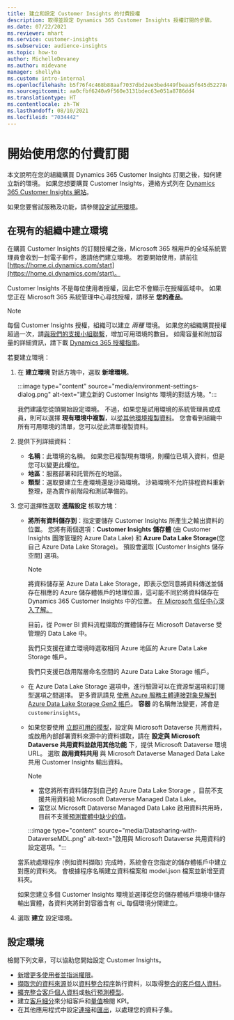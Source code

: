 ```yaml
---
title: 建立和設定 Customer Insights 的付費授權
description: 取得並設定 Dynamics 365 Customer Insights 授權訂閱的步驟。
ms.date: 07/22/2021
ms.reviewer: mhart
ms.service: customer-insights
ms.subservice: audience-insights
ms.topic: how-to
author: MichelleDevaney
ms.author: midevane
manager: shellyha
ms.custom: intro-internal
ms.openlocfilehash: b5f76f4c468b88aaf7037dbd2ee3bed449fbeaa5f645d52278eee05b36b4e328
ms.sourcegitcommit: aa0cfbf6240a9f560e3131bdec63e051a8786dd4
ms.translationtype: HT
ms.contentlocale: zh-TW
ms.lasthandoff: 08/10/2021
ms.locfileid: "7034442"
---
```

# <a name="get-started-with-a-paid-subscription"></a>開始使用您的付費訂閱

本文說明在您的組織購買 Dynamics 365 Customer Insights 訂閱之後，如何建立新的環境。 如果您想要購買 Customer Insights，連絡方式列在 [Dynamics 365 Customer Insights 網站](https://dynamics.microsoft.com/ai/customer-insights/)。 

如果您要嘗試服務及功能，請參閱[設定試用環境](get-started-trial.md)。

## <a name="create-an-environment-in-an-existing-organization"></a>在現有的組織中建立環境

在購買 Customer Insights 的訂閱授權之後，Microsoft 365 租用戶的全域系統管理員會收到一封電子郵件，邀請他們建立環境。 若要開始使用，請前往 [https://home.ci.dynamics.com/start](https://home.ci.dynamics.com/start)。 

Customer Insights 不是每位使用者授權，因此它不會顯示在授權區域中。 如果您正在 Microsoft 365 系統管理中心尋找授權，請移至 **您的產品**。 

> [!NOTE]
> 每個 Customer Insights 授權，組織可以建立 *兩種* 環境。 如果您的組織購買授權超過一次，請[與我們的支援小組聯繫](https://go.microsoft.com/fwlink/?linkid=2079641)，增加可用環境的數目。 如需容量和附加容量的詳細資訊，請下載 [Dynamics 365 授權指南](https://go.microsoft.com/fwlink/?LinkId=866544)。

若要建立環境：

1. 在 **建立環境** 對話方塊中，選取 **新增環境**。

   :::image type="content" source="media/environment-settings-dialog.png" alt-text="建立新的 Customer Insights 環境的對話方塊。":::

   我們建議您從頭開始設定環境。 不過，如果您是試用環境的系統管理員或成員，則可以選擇 **現有環境中複製**，以[從其他環境複製資料](manage-environments.md#copy-the-environment-configuration)。 您會看到組織中所有可用環境的清單，您可以從此清單複製資料。

1. 提供下列詳細資料：
   - **名稱**：此環境的名稱。 如果您已複製現有環境，則欄位已填入資料，但是您可以變更此欄位。
   - **地區**：服務部署和託管所在的地區。
   - **類型**：選取要建立生產環境還是沙箱環境。 沙箱環境不允許排程資料重新整理，是為實作前階段和測試準備的。
   
1. 您可選擇性選取 **進階設定** 核取方塊：

   - **將所有資料儲存到**：指定要儲存 Customer Insights 所產生之輸出資料的位置。 您將有兩個選項：**Customer Insights 儲存體** (由 Customer Insights 團隊管理的 Azure Data Lake) 和 **Azure Data Lake Storage**(您自己 Azure Data Lake Storage)。 預設會選取 [Customer Insights 儲存空間] 選項。

     > [!NOTE]
     > 將資料儲存至 Azure Data Lake Storage，即表示您同意將資料傳送並儲存在相應的 Azure 儲存體帳戶的地理位置，這可能不同於將資料儲存在 Dynamics 365 Customer Insights 中的位置。 [在 Microsoft 信任中心深入了解。](https://www.microsoft.com/trust-center)
     >
     > 目前，從 Power BI 資料流程擷取的實體儲存在 Microsoft Dataverse 受管理的 Data Lake 中。 
     > 
     > 我們只支援在建立環境時選取相同 Azure 地區的 Azure Data Lake Storage 帳戶。 
     > 
     > 我們只支援已啟用階層命名空間的 Azure Data Lake Storage 帳戶。


   - 在 Azure Data Lake Storage 選項中，進行驗證可以在資源型選項和訂閱型選項之間選擇。 更多資訊請見 [使用 Azure 服務主體連接對象見解到 Azure Data Lake Storage Gen2 帳戶](connect-service-principal.md)。 **容器** 的名稱無法變更，將會是 `customerinsights`。
   
   - 如果您要使用 [立即可用的模型](predictions-overview.md#out-of-box-models)，設定與 Microsoft Dataverse 共用資料，或啟用內部部署資料來源中的資料擷取，請在 **設定與 Microsoft Dataverse 共用資料並啟用其他功能** 下，提供 Microsoft Dataverse 環境 URL。 選取 **啟用資料共用** 與 Microsoft Dataverse Managed Data Lake 共用 Customer Insights 輸出資料。

     > [!NOTE]
     > - 當您將所有資料儲存到自己的 Azure Data Lake Storage ，目前不支援共用資料給 Microsoft Dataverse Managed Data Lake。
     > - 當您以 Microsoft Dataverse Managed Data Lake 啟用資料共用時，目前不支援[預測實體中缺少的值](predictions.md)。

     :::image type="content" source="media/Datasharing-with-DataverseMDL.png" alt-text="啟用與 Microsoft Dataverse 共用資料的設定選項。":::

   當系統處理程序 (例如資料擷取) 完成時，系統會在您指定的儲存體帳戶中建立對應的資料夾。 會根據程序名稱建立資料檔案和 model.json 檔案並新增至資料夾。

   如果您建立多個 Customer Insights 環境並選擇從您的儲存體帳戶環境中儲存輸出實體，各資料夾將針對容器含有 ci_<environmentid> 每個環境分開建立。

1. 選取 **建立** 設定環境。 

## <a name="configure-an-environment"></a>設定環境

檢閱下列文章，可以協助您開始設定 Customer Insights。 

- [新增更多使用者並指派權限](permissions.md)。
- [擷取您的資料來源](data-sources.md)並以[資料整合程序](data-unification.md)執行資料，以取得[整合的客戶個人資料](customer-profiles.md)。
- [擴充整合客戶個人資料](enrichment-hub.md)或[執行預測模型](predictions-overview.md)。
- 建立[客戶細分](segments.md)來分組客戶和[量值](measures.md)檢閱 KPI。
- 在其他應用程式中設定[連接](connections.md)和[匯出](export-destinations.md)，以處理您的資料子集。
